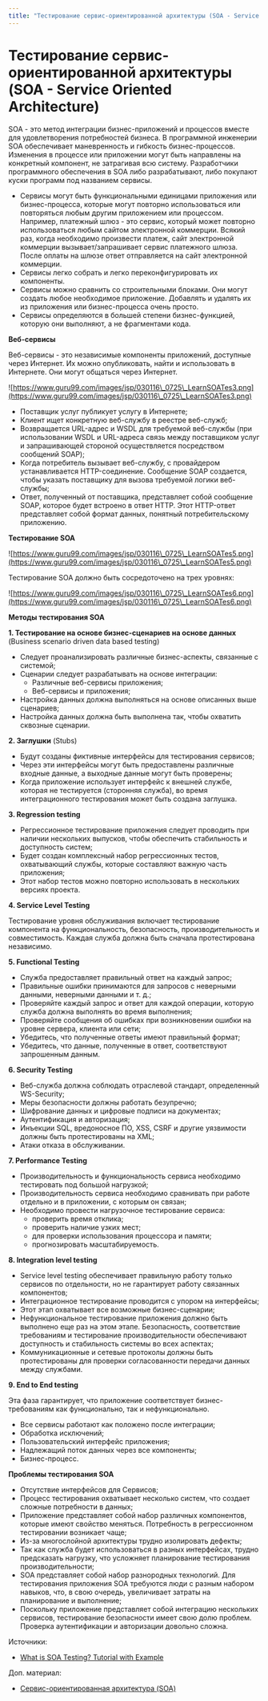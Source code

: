 ```yaml
---
title: "Тестирование сервис-ориентированной архитектуры (SOA - Service Oriented Architecture)"
---
```


# Тестирование сервис-ориентированной архитектуры (SOA - Service Oriented Architecture)

SOA - это метод интеграции бизнес-приложений и процессов вместе для удовлетворения потребностей бизнеса. В программной инженерии SOA обеспечивает маневренность и гибкость бизнес-процессов. Изменения в процессе или приложении могут быть направлены на конкретный компонент, не затрагивая всю систему. Разработчики программного обеспечения в SOA либо разрабатывают, либо покупают куски программ под названием сервисы.

* Сервисы могут быть функциональными единицами приложения или бизнес-процесса, которые могут повторно использоваться или повторяться любым другим приложением или процессом. Например, платежный шлюз - это сервис, который может повторно использоваться любым сайтом электронной коммерции. Всякий раз, когда необходимо произвести платеж, сайт электронной коммерции вызывает/запрашивает сервис платежного шлюза. После оплаты на шлюзе ответ отправляется на сайт электронной коммерции.
* Сервисы легко собрать и легко переконфигурировать их компоненты.
* Сервисы можно сравнить со строительными блоками. Они могут создать любое необходимое приложение. Добавлять и удалять их из приложения или бизнес-процесса очень просто.
* Сервисы определяются в большей степени бизнес-функцией, которую они выполняют, а не фрагментами кода.

**Веб-сервисы**

Веб-сервисы - это независимые компоненты приложений, доступные через Интернет. Их можно опубликовать, найти и использовать в Интернете. Они могут общаться через Интернет.

![https://www.guru99.com/images/jsp/030116\_0725\_LearnSOATes3.png](https://www.guru99.com/images/jsp/030116\_0725\_LearnSOATes3.png)

* Поставщик услуг публикует услугу в Интернете;
* Клиент ищет конкретную веб-службу в реестре веб-служб;
* Возвращается URL-адрес и WSDL для требуемой веб-службы (при использовании WSDL и URL-адреса связь между поставщиком услуг и запрашивающей стороной осуществляется посредством сообщений SOAP);
* Когда потребитель вызывает веб-службу, с провайдером устанавливается HTTP-соединение. Сообщение SOAP создается, чтобы указать поставщику для вызова требуемой логики веб-службы;
* Ответ, полученный от поставщика, представляет собой сообщение SOAP, которое будет встроено в ответ HTTP. Этот HTTP-ответ представляет собой формат данных, понятный потребительскому приложению.

**Тестирование SOA**

![https://www.guru99.com/images/jsp/030116\_0725\_LearnSOATes5.png](https://www.guru99.com/images/jsp/030116\_0725\_LearnSOATes5.png)

Тестирование SOA должно быть сосредоточено на трех уровнях:

![https://www.guru99.com/images/jsp/030116\_0725\_LearnSOATes6.png](https://www.guru99.com/images/jsp/030116\_0725\_LearnSOATes6.png)

**Методы тестирования SOA**

**1. Тестирование на основе бизнес-сценариев на основе данных** (Business scenario driven data based testing)

* Следует проанализировать различные бизнес-аспекты, связанные с системой;
* Сценарии следует разрабатывать на основе интеграции:
  * Различные веб-сервисы приложения;
  * Веб-сервисы и приложения;
* Настройка данных должна выполняться на основе описанных выше сценариев;
* Настройка данных должна быть выполнена так, чтобы охватить сквозные сценарии.

**2. Заглушки** (Stubs)

* Будут созданы фиктивные интерфейсы для тестирования сервисов;
* Через эти интерфейсы могут быть предоставлены различные входные данные, а выходные данные могут быть проверены;
* Когда приложение использует интерфейс к внешней службе, которая не тестируется (сторонняя служба), во время интеграционного тестирования может быть создана заглушка.

**3. Regression testing**

* Регрессионное тестирование приложения следует проводить при наличии нескольких выпусков, чтобы обеспечить стабильность и доступность систем;
* Будет создан комплексный набор регрессионных тестов, охватывающий службы, которые составляют важную часть приложения;
* Этот набор тестов можно повторно использовать в нескольких версиях проекта.

**4. Service Level Testing**

Тестирование уровня обслуживания включает тестирование компонента на функциональность, безопасность, производительность и совместимость. Каждая служба должна быть сначала протестирована независимо.

**5. Functional Testing**

* Служба предоставляет правильный ответ на каждый запрос;
* Правильные ошибки принимаются для запросов с неверными данными, неверными данными и т. д.;
* Проверяйте каждый запрос и ответ для каждой операции, которую служба должна выполнять во время выполнения;
* Проверяйте сообщения об ошибках при возникновении ошибки на уровне сервера, клиента или сети;
* Убедитесь, что полученные ответы имеют правильный формат;
* Убедитесь, что данные, полученные в ответ, соответствуют запрошенным данным.

**6. Security Testing**

* Веб-служба должна соблюдать отраслевой стандарт, определенный WS-Security;
* Меры безопасности должны работать безупречно;
* Шифрование данных и цифровые подписи на документах;
* Аутентификация и авторизация;
* Инъекции SQL, вредоносное ПО, XSS, CSRF и другие уязвимости должны быть протестированы на XML;
* Атаки отказа в обслуживании.

**7. Performance Testing**

* Производительность и функциональность сервиса необходимо тестировать под большой нагрузкой;
* Производительность сервиса необходимо сравнивать при работе отдельно и в приложении, с которым он связан;
* Необходимо провести нагрузочное тестирование сервиса:
  * проверить время отклика;
  * проверить наличие узких мест;
  * для проверки использования процессора и памяти;
  * прогнозировать масштабируемость.

**8. Integration level testing**

* Service level testing обеспечивает правильную работу только сервисов по отдельности, но не гарантирует работу связанных компонентов;
* Интеграционное тестирование проводится с упором на интерфейсы;
* Этот этап охватывает все возможные бизнес-сценарии;
* Нефункциональное тестирование приложения должно быть выполнено еще раз на этом этапе. Безопасность, соответствие требованиям и тестирование производительности обеспечивают доступность и стабильность системы во всех аспектах;
* Коммуникационные и сетевые протоколы должны быть протестированы для проверки согласованности передачи данных между службами.

**9. End to End testing**

Эта фаза гарантирует, что приложение соответствует бизнес-требованиям как функционально, так и нефункционально.

* Все сервисы работают как положено после интеграции;
* Обработка исключений;
* Пользовательский интерфейс приложения;
* Надлежащий поток данных через все компоненты;
* Бизнес-процесс.

**Проблемы тестирования SOA**

* Отсутствие интерфейсов для Сервисов;
* Процесс тестирования охватывает несколько систем, что создает сложные потребности в данных;
* Приложение представляет собой набор различных компонентов, которые имеют свойство меняться. Потребность в регрессионном тестировании возникает чаще;
* Из-за многослойной архитектуры трудно изолировать дефекты;
* Так как служба будет использоваться в разных интерфейсах, трудно предсказать нагрузку, что усложняет планирование тестирования производительности;
* SOA представляет собой набор разнородных технологий. Для тестирования приложения SOA требуются люди с разным набором навыков, что, в свою очередь, увеличивает затраты на планирование и выполнение;
* Поскольку приложение представляет собой интеграцию нескольких сервисов, тестирование безопасности имеет свою долю проблем. Проверка аутентификации и авторизации довольно сложна.

Источники:

* [What is SOA Testing? Tutorial with Example](https://www.guru99.com/learn-soa-testing.html)

Доп. материал:

* [Сервис-ориентированная архитектура (SOA)](https://habr.com/ru/company/vk/blog/342526/)
